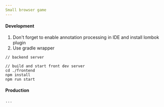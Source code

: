 ```yaml
---
Small browser game
---
```

#### Development 

1. Don't forget to enable annotation processing in IDE and install lombok plugin
2. Use gradle wrapper

 ```.env
// backend server

// build and start front dev server
cd ./frontend
npm install
npm run start

 ```
 #### Production
 
 ```.env
 ...
 ```